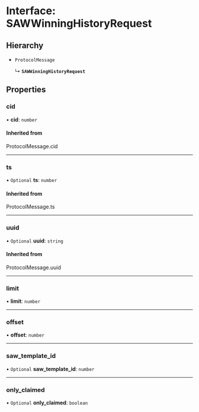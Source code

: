 # Interface: SAWWinningHistoryRequest

## Hierarchy

- `ProtocolMessage`

  ↳ **`SAWWinningHistoryRequest`**

## Properties

### cid

• **cid**: `number`

#### Inherited from

ProtocolMessage.cid

___

### ts

• `Optional` **ts**: `number`

#### Inherited from

ProtocolMessage.ts

___

### uuid

• `Optional` **uuid**: `string`

#### Inherited from

ProtocolMessage.uuid

___

### limit

• **limit**: `number`

___

### offset

• **offset**: `number`

___

### saw\_template\_id

• `Optional` **saw\_template\_id**: `number`

___

### only\_claimed

• `Optional` **only\_claimed**: `boolean`
